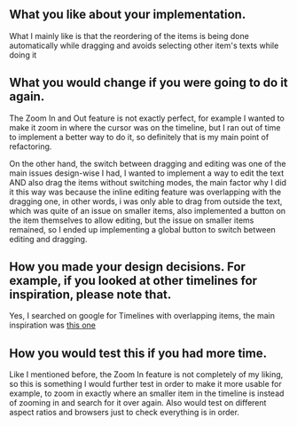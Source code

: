 ## What you like about your implementation.
What I mainly like is that the reordering of the items is being done automatically while dragging and avoids selecting other item's texts while doing it

## What you would change if you were going to do it again.
The Zoom In and Out feature is not exactly perfect, for example I wanted to make it zoom in where the cursor was on the timeline, but I ran out of time to implement a better way to do it, so definitely that is my main point of refactoring.

On the other hand, the switch between dragging and editing was one of the main issues design-wise I had, I wanted to implement a way to edit the text AND also drag the items without switching modes, the main factor why I did it this way was because the inline editing feature was overlapping with the dragging one, in other words, i was only able to drag from outside the text, which was quite of an issue on smaller items, also implemented a button on the item themselves to allow editing, but the issue on smaller items remained, so I ended up implementing a global button to switch between editing and dragging. 

## How you made your design decisions. For example, if you looked at other timelines for inspiration, please note that.
Yes, I searched on google for Timelines with overlapping items, the main inspiration was [this one](https://www.slideteam.net/wp/wp-content/uploads/2024/07/Overlapping-Timeline-Showing-Business-Plan-Identify%E2%80%A6.png)

## How you would test this if you had more time.
Like I mentioned before, the Zoom In feature is not completely of my liking, so this is something I would further test in order to make it more usable for example, to zoom in exactly where an smaller item in the timeline is instead of zooming in and search for it over again.
Also would test on different aspect ratios and browsers just to check everything is in order.

